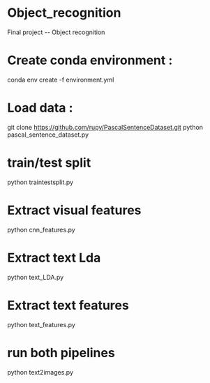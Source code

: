 # Object_recognition

Final project -- Object recognition


# Create conda environment :
conda env create -f environment.yml

# Load data :
git clone https://github.com/rupy/PascalSentenceDataset.git
python pascal_sentence_dataset.py

# train/test split
python traintestsplit.py

# Extract visual features
python cnn_features.py

# Extract text Lda
python text_LDA.py

# Extract text features
python text_features.py

# run both pipelines
python text2images.py

